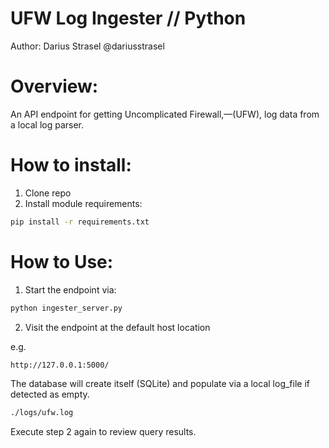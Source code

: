 # UFW Log Ingester // Python
Author: Darius Strasel @dariusstrasel
# Overview:
An API endpoint for getting Uncomplicated Firewall,—(UFW), log data from a local log parser.

# How to install:

1. Clone repo
2. Install module requirements:
```bash
pip install -r requirements.txt
```

# How to Use:
1. Start the endpoint via:
```bash
python ingester_server.py
```
2. Visit the endpoint at the default host location

e.g.
```bash
http://127.0.0.1:5000/
```
The database will create itself (SQLite) and populate via a local log_file if detected as empty. 
```bash
./logs/ufw.log
```

Execute step 2 again to review query results.